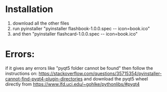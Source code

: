 # Installation

1) download all the other files
2) run pyinstaller "pyinstaller flashbook-1.0.0.spec -- icon=book.ico"  
3) and then "pyinstaller flashcard-1.0.0.spec -- icon=book.ico"  

# Errors: 

if it gives any errors like "pyqt5 folder cannot be found" then follow the instructions on: https://stackoverflow.com/questions/35715354/pyinstaller-cannot-find-pyqt4-plugin-directories
and download the pyqt5 wheel directly from 
https://www.lfd.uci.edu/~gohlke/pythonlibs/#pyqt4
